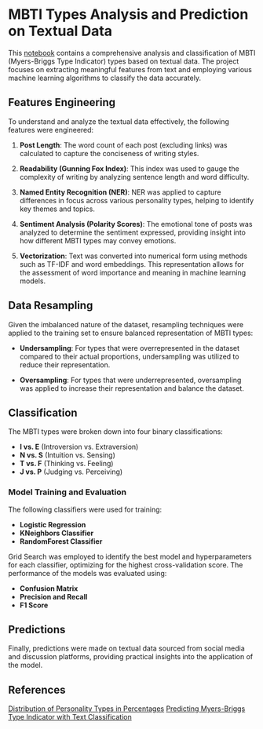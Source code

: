 # MBTI Types Analysis and Prediction on Textual Data

This [notebook](MBTI_NLP.ipynb) contains a comprehensive analysis and classification of MBTI (Myers-Briggs Type Indicator) types based on textual data. The project focuses on extracting meaningful features from text and employing various machine learning algorithms to classify the data accurately.

## Features Engineering

To understand and analyze the textual data effectively, the following features were engineered:

1. **Post Length**: The word count of each post (excluding links) was calculated to capture the conciseness of writing styles.

2. **Readability (Gunning Fox Index)**: This index was used to gauge the complexity of writing by analyzing sentence length and word difficulty.

3. **Named Entity Recognition (NER)**: NER was applied to capture differences in focus across various personality types, helping to identify key themes and topics.

4. **Sentiment Analysis (Polarity Scores)**: The emotional tone of posts was analyzed to determine the sentiment expressed, providing insight into how different MBTI types may convey emotions.

5. **Vectorization**: Text was converted into numerical form using methods such as TF-IDF and word embeddings. This representation allows for the assessment of word importance and meaning in machine learning models.

## Data Resampling

Given the imbalanced nature of the dataset, resampling techniques were applied to the training set to ensure balanced representation of MBTI types:

- **Undersampling**: For types that were overrepresented in the dataset compared to their actual proportions, undersampling was utilized to reduce their representation.

- **Oversampling**: For types that were underrepresented, oversampling was applied to increase their representation and balance the dataset.

## Classification

The MBTI types were broken down into four binary classifications:

- **I vs. E** (Introversion vs. Extraversion)
- **N vs. S** (Intuition vs. Sensing)
- **T vs. F** (Thinking vs. Feeling)
- **J vs. P** (Judging vs. Perceiving)

### Model Training and Evaluation

The following classifiers were used for training:

- **Logistic Regression**
- **KNeighbors Classifier**
- **RandomForest Classifier**

Grid Search was employed to identify the best model and hyperparameters for each classifier, optimizing for the highest cross-validation score. The performance of the models was evaluated using:

- **Confusion Matrix**
- **Precision and Recall**
- **F1 Score**

## Predictions

Finally, predictions were made on textual data sourced from social media and discussion platforms, providing practical insights into the application of the model.

## References

[Distribution of Personality Types in Percentages](https://personalitymax.com/personality-types/population-gender/)
[Predicting Myers-Briggs Type Indicator with Text Classification](https://web.stanford.edu/class/archive/cs/cs224n/cs224n.1184/reports/6839354.pdf)
